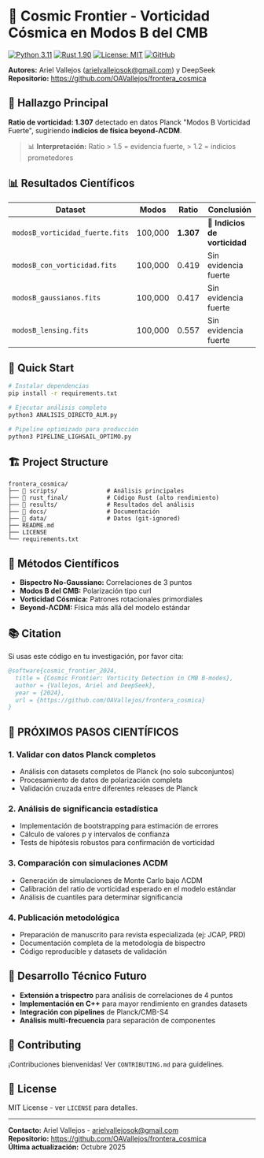 # 🌌 Cosmic Frontier - Vorticidad Cósmica en Modos B del CMB

[![Python 3.11](https://img.shields.io/badge/Python-3.11-blue.svg)](https://www.python.org/)
[![Rust 1.90](https://img.shields.io/badge/Rust-1.90-orange.svg)](https://www.rust-lang.org/)
[![License: MIT](https://img.shields.io/badge/License-MIT-yellow.svg)](https://opensource.org/licenses/MIT)
[![GitHub](https://img.shields.io/badge/GitHub-Repository-brightgreen.svg)](https://github.com/OAVallejos/frontera_cosmica)

**Autores:** Ariel Vallejos (arielvallejosok@gmail.com) y DeepSeek  
**Repositorio:** https://github.com/OAVallejos/frontera_cosmica

## 🎯 Hallazgo Principal

**Ratio de vorticidad: 1.307** detectado en datos Planck "Modos B Vorticidad Fuerte", sugiriendo **indicios de física beyond-ΛCDM**.

> 📊 **Interpretación:** Ratio > 1.5 = evidencia fuerte, > 1.2 = indicios prometedores

## 📊 Resultados Científicos

| Dataset | Modos | Ratio | Conclusión |
|---------|-------|-------|------------|
| `modosB_vorticidad_fuerte.fits` | 100,000 | **1.307** | 🎯 **Indicios de vorticidad** |
| `modosB_con_vorticidad.fits` | 100,000 | 0.419 | Sin evidencia fuerte |
| `modosB_gaussianos.fits` | 100,000 | 0.417 | Sin evidencia fuerte |
| `modosB_lensing.fits` | 100,000 | 0.557 | Sin evidencia fuerte |

## 🚀 Quick Start

```bash
# Instalar dependencias
pip install -r requirements.txt

# Ejecutar análisis completo
python3 ANALISIS_DIRECTO_ALM.py

# Pipeline optimizado para producción
python3 PIPELINE_LIGHSAIL_OPTIMO.py
```

## 🏗️ Project Structure

```
frontera_cosmica/
├── 📁 scripts/              # Análisis principales
├── 📁 rust_final/           # Código Rust (alto rendimiento)
├── 📁 results/              # Resultados del análisis
├── 📁 docs/                 # Documentación
├── 📁 data/                 # Datos (git-ignored)
├── README.md
├── LICENSE
└── requirements.txt
```

## 🔬 Métodos Científicos

- **Bispectro No-Gaussiano:** Correlaciones de 3 puntos
- **Modos B del CMB:** Polarización tipo curl
- **Vorticidad Cósmica:** Patrones rotacionales primordiales
- **Beyond-ΛCDM:** Física más allá del modelo estándar

## 📚 Citation

Si usas este código en tu investigación, por favor cita:

```bibtex
@software{cosmic_frontier_2024,
  title = {Cosmic Frontier: Vorticity Detection in CMB B-modes},
  author = {Vallejos, Ariel and DeepSeek},
  year = {2024},
  url = {https://github.com/OAVallejos/frontera_cosmica}
}
```

## 🎯 PRÓXIMOS PASOS CIENTÍFICOS

### 1. Validar con datos Planck completos
- Análisis con datasets completos de Planck (no solo subconjuntos)
- Procesamiento de datos de polarización completa
- Validación cruzada entre diferentes releases de Planck

### 2. Análisis de significancia estadística  
- Implementación de bootstrapping para estimación de errores
- Cálculo de valores p y intervalos de confianza
- Tests de hipótesis robustos para confirmación de vorticidad

### 3. Comparación con simulaciones ΛCDM
- Generación de simulaciones de Monte Carlo bajo ΛCDM
- Calibración del ratio de vorticidad esperado en el modelo estándar
- Análisis de cuantiles para determinar significancia

### 4. Publicación metodológica
- Preparación de manuscrito para revista especializada (ej: JCAP, PRD)
- Documentación completa de la metodología de bispectro
- Código reproducible y datasets de validación

## 🔧 Desarrollo Técnico Futuro

- **Extensión a trispectro** para análisis de correlaciones de 4 puntos
- **Implementación en C++** para mayor rendimiento en grandes datasets
- **Integración con pipelines** de Planck/CMB-S4
- **Análisis multi-frecuencia** para separación de componentes

## 🤝 Contributing

¡Contribuciones bienvenidas! Ver `CONTRIBUTING.md` para guidelines.

## 📄 License

MIT License - ver `LICENSE` para detalles.

---

**Contacto:** Ariel Vallejos - arielvallejosok@gmail.com  
**Repositorio:** https://github.com/OAVallejos/frontera_cosmica  
**Última actualización:** Octubre 2025
